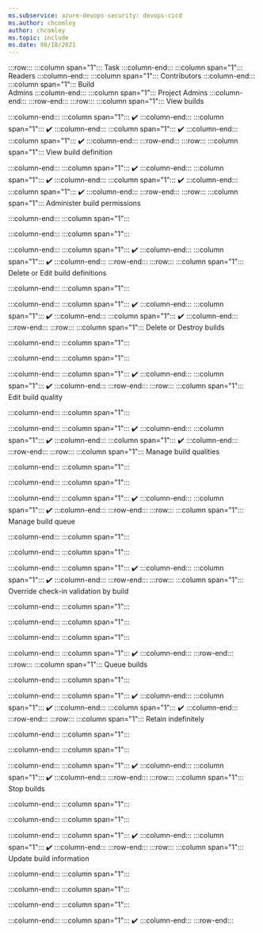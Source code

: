 ```yaml
---
ms.subservice: azure-devops-security: devops-cicd
ms.author: chcomley
author: chcomley
ms.topic: include
ms.date: 08/18/2021
---
```


<!--- TFS version only build-->


:::row:::
   :::column span="1":::
   Task
   :::column-end:::
   :::column span="1":::
   Readers
   :::column-end:::
   :::column span="1":::
   Contributors
   :::column-end:::
   :::column span="1":::
   Build  
   Admins
   :::column-end:::
   :::column span="1":::
   Project Admins
   :::column-end:::
:::row-end:::
:::row:::
   :::column span="1":::
   View builds

   :::column-end:::
   :::column span="1":::
   ✔️
   :::column-end:::
   :::column span="1":::
   ✔️
   :::column-end:::
   :::column span="1":::
   ✔️
   :::column-end:::
   :::column span="1":::
   ✔️
   :::column-end:::
:::row-end:::
:::row:::
   :::column span="1":::
   View build definition 

   :::column-end:::
   :::column span="1":::
   ✔️
   :::column-end:::
   :::column span="1":::
   ✔️
   :::column-end:::
   :::column span="1":::
   ✔️
   :::column-end:::
   :::column span="1":::
   ✔️
   :::column-end:::
:::row-end:::
:::row:::
   :::column span="1":::
   Administer build permissions

   :::column-end:::
   :::column span="1":::
     
   :::column-end:::
   :::column span="1":::
     
   :::column-end:::
   :::column span="1":::
   ✔️
   :::column-end:::
   :::column span="1":::
   ✔️
   :::column-end:::
:::row-end:::
:::row:::
   :::column span="1":::
   Delete or Edit build definitions 

   :::column-end:::
   :::column span="1":::
     
   :::column-end:::
   :::column span="1":::
   ✔️
   :::column-end:::
   :::column span="1":::
   ✔️
   :::column-end:::
   :::column span="1":::
   ✔️
   :::column-end:::
:::row-end:::
:::row:::
   :::column span="1":::
   Delete or Destroy builds

   :::column-end:::
   :::column span="1":::
     
   :::column-end:::
   :::column span="1":::
     
   :::column-end:::
   :::column span="1":::
   ✔️
   :::column-end:::
   :::column span="1":::
   ✔️
   :::column-end:::
:::row-end:::
:::row:::
   :::column span="1":::
   Edit build quality 

   :::column-end:::
   :::column span="1":::
    
   :::column-end:::
   :::column span="1":::
   ✔️
   :::column-end:::
   :::column span="1":::
   ✔️
   :::column-end:::
   :::column span="1":::
   ✔️
   :::column-end:::
:::row-end:::
:::row:::
   :::column span="1":::
   Manage build qualities

   :::column-end:::
   :::column span="1":::
     
   :::column-end:::
   :::column span="1":::
     
   :::column-end:::
   :::column span="1":::
   ✔️
   :::column-end:::
   :::column span="1":::
   ✔️
   :::column-end:::
:::row-end:::
:::row:::
   :::column span="1":::
   Manage build queue

   :::column-end:::
   :::column span="1":::
     
   :::column-end:::
   :::column span="1":::
     
   :::column-end:::
   :::column span="1":::
   ✔️
   :::column-end:::
   :::column span="1":::
   ✔️
   :::column-end:::
:::row-end:::
:::row:::
   :::column span="1":::
   Override check-in validation by build

   :::column-end:::
   :::column span="1":::
     
   :::column-end:::
   :::column span="1":::
     
   :::column-end:::
   :::column span="1":::
     
   :::column-end:::
   :::column span="1":::
   ✔️
   :::column-end:::
:::row-end:::
:::row:::
   :::column span="1":::
   Queue builds

   :::column-end:::
   :::column span="1":::
     
   :::column-end:::
   :::column span="1":::
   ✔️
   :::column-end:::
   :::column span="1":::
   ✔️
   :::column-end:::
   :::column span="1":::
   ✔️
   :::column-end:::
:::row-end:::
:::row:::
   :::column span="1":::
   Retain indefinitely

   :::column-end:::
   :::column span="1":::
     
   :::column-end:::
   :::column span="1":::
     
   :::column-end:::
   :::column span="1":::
   ✔️
   :::column-end:::
   :::column span="1":::
   ✔️
   :::column-end:::
:::row-end:::
:::row:::
   :::column span="1":::
   Stop builds

   :::column-end:::
   :::column span="1":::
     
   :::column-end:::
   :::column span="1":::
     
   :::column-end:::
   :::column span="1":::
   ✔️
   :::column-end:::
   :::column span="1":::
   ✔️
   :::column-end:::
:::row-end:::
:::row:::
   :::column span="1":::
   Update build information

   :::column-end:::
   :::column span="1":::
     
   :::column-end:::
   :::column span="1":::
     
   :::column-end:::
   :::column span="1":::
     
   :::column-end:::
   :::column span="1":::
   ✔️
   :::column-end:::
:::row-end:::



